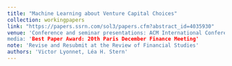 ```yaml
---
title: "Machine Learning about Venture Capital Choices"
collection: workingpapers
link: "https://papers.ssrn.com/sol3/papers.cfm?abstract_id=4035930"
venue: 'Conference and seminar presentations: ACM International Conference on AI in Finance, University of Colorado (Boulder), 2022 GSU-RFS FinTech Conference, 2022 Frontiers in Finance Conference, University of Calgary, 2022 Private Equity Research Oxford Symposium, AI & Big Data in Finance Research Forum, 2022 NBER SI Entrepreneurship, HEC Paris, University of Mannheim, Bocconi University, 2022 Carey Finance Conference, Virtual Corporate Finance Seminar series, The University of Chicago (Booth), the 2022 Carey Finance Conference, CKGSB, INFORMS 2024 annual conference, University of Wisconsin, University of Oklahoma, IESE Workshop on Artificial Intelligence in Finance.
media: 'Best Paper Award: 20th Paris December Finance Meeting'
note: 'Revise and Resubmit at the Review of Financial Studies'
authors: 'Victor Lyonnet, Léa H. Stern'
---
```

